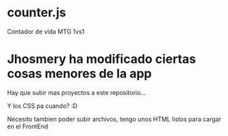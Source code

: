 # counter.js
Contador de vida MTG 1vs1

Jhosmery ha modificado ciertas cosas menores de la app
=======


Hay que subir mas proyectos a este repositorio...

Y los CSS pa cuando? :D





Necesito tambien poder subir archivos, tengo unos HTML listos para cargar en el FrontEnd
